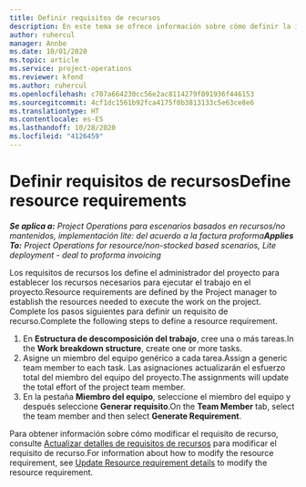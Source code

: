 ```yaml
---
title: Definir requisitos de recursos
description: En este tema se ofrece información sobre cómo definir la información de requisitos de recursos.
author: ruhercul
manager: Annbe
ms.date: 10/01/2020
ms.topic: article
ms.service: project-operations
ms.reviewer: kfend
ms.author: ruhercul
ms.openlocfilehash: c707a664230cc56e2ac8114279f091936f446153
ms.sourcegitcommit: 4cf1dc1561b92fca4175f0b3813133c5e63ce8e6
ms.translationtype: HT
ms.contentlocale: es-ES
ms.lasthandoff: 10/28/2020
ms.locfileid: "4126459"
---
```

# <a name="define-resource-requirements"></a><span data-ttu-id="4776d-103">Definir requisitos de recursos</span><span class="sxs-lookup"><span data-stu-id="4776d-103">Define resource requirements</span></span>

<span data-ttu-id="4776d-104">_**Se aplica a:** Project Operations para escenarios basados en recursos/no mantenidos, implementación lite: del acuerdo a la factura proforma_</span><span class="sxs-lookup"><span data-stu-id="4776d-104">_**Applies To:** Project Operations for resource/non-stocked based scenarios, Lite deployment - deal to proforma invoicing_</span></span>

<span data-ttu-id="4776d-105">Los requisitos de recursos los define el administrador del proyecto para establecer los recursos necesarios para ejecutar el trabajo en el proyecto.</span><span class="sxs-lookup"><span data-stu-id="4776d-105">Resource requirements are defined by the Project manager to establish the resources needed to execute the work on the project.</span></span> <span data-ttu-id="4776d-106">Complete los pasos siguientes para definir un requisito de recurso.</span><span class="sxs-lookup"><span data-stu-id="4776d-106">Complete the following steps to define a resource requirement.</span></span>

1.  <span data-ttu-id="4776d-107">En **Estructura de descomposición del trabajo**, cree una o más tareas.</span><span class="sxs-lookup"><span data-stu-id="4776d-107">In the **Work breakdown structure**, create one or more tasks.</span></span>
2.  <span data-ttu-id="4776d-108">Asigne un miembro del equipo genérico a cada tarea.</span><span class="sxs-lookup"><span data-stu-id="4776d-108">Assign a generic team member to each task.</span></span> <span data-ttu-id="4776d-109">Las asignaciones actualizarán el esfuerzo total del miembro del equipo del proyecto.</span><span class="sxs-lookup"><span data-stu-id="4776d-109">The assignments will update the total effort of the project team member.</span></span>
3.  <span data-ttu-id="4776d-110">En la pestaña **Miembro del equipo**, seleccione el miembro del equipo y después seleccione **Generar requisito**.</span><span class="sxs-lookup"><span data-stu-id="4776d-110">On the **Team Member** tab, select the team member and then select **Generate Requirement**.</span></span>

<span data-ttu-id="4776d-111">Para obtener información sobre cómo modificar el requisito de recurso, consulte [Actualizar detalles de requisitos de recursos](define-resource-requirements.md) para modificar el requisito de recurso.</span><span class="sxs-lookup"><span data-stu-id="4776d-111">For information about how to modify the resource requirement, see [Update Resource requirement details](define-resource-requirements.md) to modify the resource requirement.</span></span>